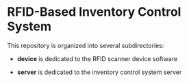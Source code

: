 # RFID-Based Inventory Control System

This repository is organized into several subdirectories:

- **device** is dedicated to the RFID scanner device software

- **server** is dedicated to the inventory control system server  